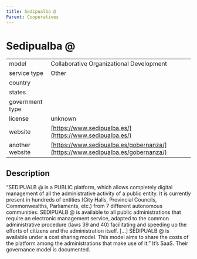 ```yaml
---
title: Sedipualba @
Parent: Cooperatives
---
```


# Sedipualba @

|                   |                                          |
|:------------------|:-----------------------------------------|
| model             | Collaborative Organizational Development
| service type      | Other
| country           | 
| states            | 
| government type   | 
| license           | unknown
| website           | [https://www.sedipualba.es/](https://www.sedipualba.es/)
| another website   | [https://www.sedipualba.es/gobernanza/](https://www.sedipualba.es/gobernanza/)

## Description
“SEDIPUALB @ is a PUBLIC platform, which allows completely digital management of all the administrative activity of a public entity. It is currently present in hundreds of entities (City Halls, Provincial Councils, Commonwealths, Parliaments, etc.) from 7 different autonomous communities. SEDIPUALB @ is available to all public administrations that require an electronic management service, adapted to the common administrative procedure (laws 39 and 40) facilitating and speeding up the efforts of citizens and the administration itself.  [...] SEDIPUALB @ is available under a cost sharing model. This model aims to share the costs of the platform among the administrations that make use of it.” It’s SaaS. Their governance model is documented.
